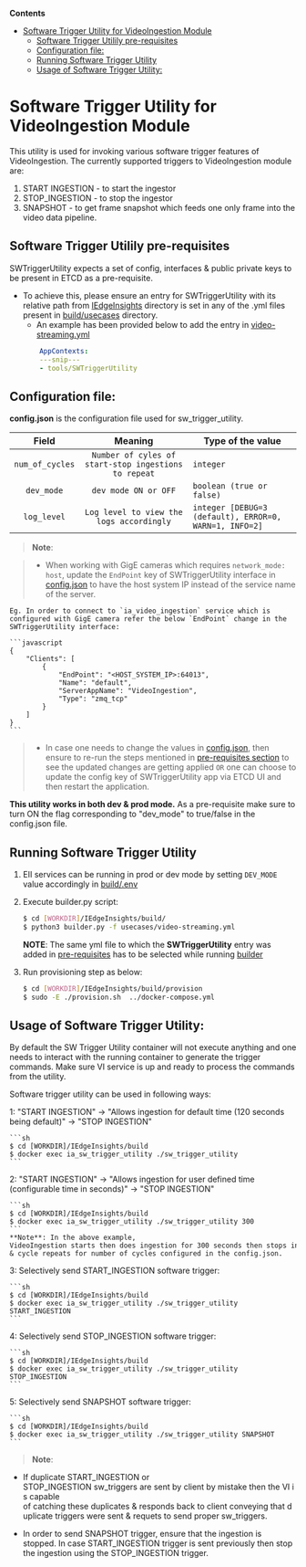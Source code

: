 **Contents**

- [Software Trigger Utility for VideoIngestion Module](#software-trigger-utility-for-videoingestion-module)
  - [Software Trigger Utilily pre-requisites](#software-trigger-utilily-pre-requisites)
  - [Configuration file:](#configuration-file)
  - [Running Software Trigger Utility](#running-software%C2%A0trigger%C2%A0utility)
  - [Usage of Software Trigger Utility:](#usage%C2%A0of%C2%A0software%C2%A0trigger%C2%A0utility)

# Software Trigger Utility for VideoIngestion Module

This utility is used for invoking various software trigger features of VideoIngestion. The currently supported triggers to VideoIngestion module are:
1. START INGESTION - to start the ingestor
2. STOP_INGESTION -  to stop the ingestor
3. SNAPSHOT - to get frame snapshot which feeds one only frame into the video data pipeline.

## Software Trigger Utilily pre-requisites

SWTriggerUtility expects a set of config, interfaces & public private keys to be present in ETCD as a pre-requisite.
* To achieve this, please ensure an entry for SWTriggerUtility with its relative path from [IEdgeInsights](../../) directory is set in any of the .yml files present in [build/usecases](../../build/usecases) directory.
    * An example has been provided below to add the entry in [video-streaming.yml](../../build/usecases/video-streaming.yml)
    ```yml
        AppContexts:
        ---snip---
        - tools/SWTriggerUtility
    ```

## Configuration file:

**config.json** is the configuration file used for sw_trigger_utility.

|       Field      | Meaning |                                       Type of the value                                    |
| :-------------:  | :-----: | ------------------------------------------------------------------------------------ |
| `num_of_cycles`  | `Number of cyles of start-stop ingestions to repeat`   | `integer`                           |
| `dev_mode`       | `dev mode ON or OFF`   | `boolean (true or false)`  |
| `log_level`      | `Log level to view the logs accordingly`   |  `integer [DEBUG=3 (default), ERROR=0, WARN=1, INFO=2]`  |

> **Note**:

> * When working with GigE cameras which requires `network_mode: host`, update the `EndPoint` key of SWTriggerUtility interface in [config.json](./config.json) to have the host system IP instead of the service name of the server.

    Eg. In order to connect to `ia_video_ingestion` service which is configured with GigE camera refer the below `EndPoint` change in the SWTriggerUtility interface:

    ```javascript
    {
        "Clients": [
            {
                "EndPoint": "<HOST_SYSTEM_IP>:64013",
                "Name": "default",
                "ServerAppName": "VideoIngestion",
                "Type": "zmq_tcp"
            }
        ]
    }
    ```

> * In case one needs to change the values in [config.json](./config.json), then ensure to re-run the steps mentioned in [pre-requisites section](#software-trigger-utilily-pre-requisites) to see the updated changes are getting applied `OR` one can choose to update the config key of SWTriggerUtility app via ETCD UI and then restart the application.


**This utility works in both dev & prod mode.**  As a pre-requisite make sure to turn ON the flag corresponding to "dev_mode" to true/false in the config.json file.
## Running Software Trigger Utility

1. EII services can be running in prod or dev mode by setting `DEV_MODE` value accordingly in [build/.env](../../build/.env)

2. Execute builder.py script:
   ```sh
   $ cd [WORKDIR]/IEdgeInsights/build/
   $ python3 builder.py -f usecases/video-streaming.yml
   ```

   **NOTE**: The same yml file to which the **SWTriggerUtility** entry was added in [pre-requisites](#software-trigger-utilily-pre-requisites) has to be selected while running [builder](../../build/builder.py)

3. Run provisioning step as below:

   ```sh
   $ cd [WORKDIR]/IEdgeInsights/build/provision
   $ sudo -E ./provision.sh  ../docker-compose.yml
   ```
## Usage of Software Trigger Utility:

By default the SW Trigger Utility container will not execute anything and one needs to interact with the running container to generate the trigger commands. Make sure VI service is up and ready to process the commands from the utility.

Software trigger utility can be used in following ways:

1: "START INGESTION" -> "Allows ingestion for default time (120 seconds being default)" -> "STOP INGESTION"

    ```sh
    $ cd [WORKDIR]/IEdgeInsights/build
    $ docker exec ia_sw_trigger_utility ./sw_trigger_utility
    ```

2: "START INGESTION" -> "Allows ingestion for user defined time (configurable time in seconds)" -> "STOP INGESTION"

    ```sh
    $ cd [WORKDIR]/IEdgeInsights/build
    $ docker exec ia_sw_trigger_utility ./sw_trigger_utility 300
    ```
    **Note**: In the above example, VideoIngestion starts then does ingestion for 300 seconds then stops ingestion after 300 seconds & cycle repeats for number of cycles configured in the config.json.


3: Selectively send START_INGESTION software trigger:

    ```sh
    $ cd [WORKDIR]/IEdgeInsights/build
    $ docker exec ia_sw_trigger_utility ./sw_trigger_utility START_INGESTION
    ```

4: Selectively send STOP_INGESTION software trigger:

    ```sh
    $ cd [WORKDIR]/IEdgeInsights/build
    $ docker exec ia_sw_trigger_utility ./sw_trigger_utility STOP_INGESTION
    ```

5: Selectively send SNAPSHOT software trigger:

    ```sh
    $ cd [WORKDIR]/IEdgeInsights/build
    $ docker exec ia_sw_trigger_utility ./sw_trigger_utility SNAPSHOT
    ```
> **Note**:  

* If duplicate START_INGESTION or STOP_INGESTION sw_triggers are sent by client by mistake then the VI is capable  of catching these duplicates & responds back to client conveying that duplicate triggers were sent & requets to send proper sw_triggers. 

* In order to send SNAPSHOT trigger, ensure that the ingestion is stopped. In case START_INGESTION trigger is sent previously then stop the ingestion using the STOP_INGESTION trigger.
